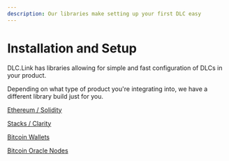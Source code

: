 ```yaml
---
description: Our libraries make setting up your first DLC easy
---
```


# Installation and Setup

DLC.Link has libraries allowing for simple and fast configuration of DLCs in your product.

Depending on what type of product you're integrating into, we have a different library build just for you.

[Ethereum / Solidity](installation-and-setup/solidity.md)

[Stacks / Clarity](installation-and-setup/stacks-clarity.md)

[Bitcoin Wallets](installation-and-setup/bitcoin-wallets.md)

[Bitcoin Oracle Nodes](installation-and-setup/bitcoin-oracle-nodes.md)
